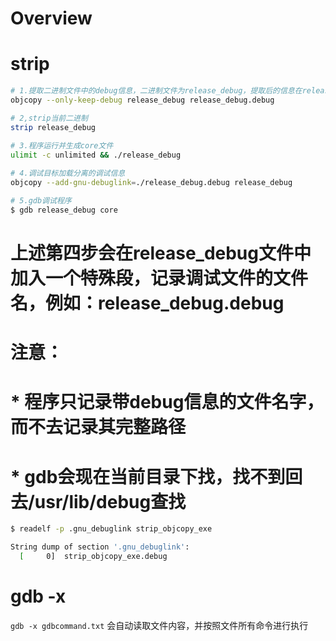 # Overview

# strip

```bash
# 1.提取二进制文件中的debug信息，二进制文件为release_debug，提取后的信息在release_debug.debug
objcopy --only-keep-debug release_debug release_debug.debug

# 2,strip当前二进制
strip release_debug

# 3.程序运行并生成core文件
ulimit -c unlimited && ./release_debug
 
# 4.调试目标加载分离的调试信息
objcopy --add-gnu-debuglink=./release_debug.debug release_debug

# 5.gdb调试程序
$ gdb release_debug core
```

# 上述第四步会在release_debug文件中加入一个特殊段，记录调试文件的文件名，例如：release_debug.debug
# 注意：
# * 程序只记录带debug信息的文件名字，而不去记录其完整路径
# * gdb会现在当前目录下找，找不到回去/usr/lib/debug查找
```bash
$ readelf -p .gnu_debuglink strip_objcopy_exe

String dump of section '.gnu_debuglink':
  [     0]  strip_objcopy_exe.debug
```

# gdb -x

`gdb -x gdbcommand.txt` 会自动读取文件内容，并按照文件所有命令进行执行